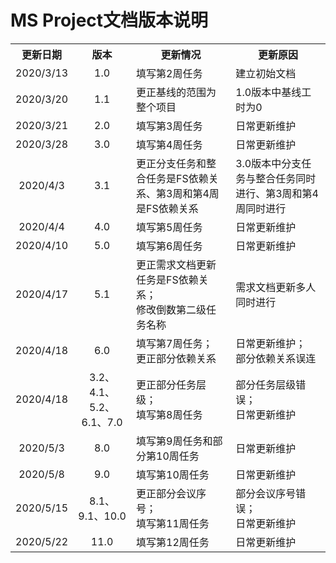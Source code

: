 <h1>MS Project文档版本说明</h1>
<table style="text-align:center">
  <tr>
    <th>更新日期</th>
    <th>版本</th>
    <th>更新情况</th>
    <th>更新原因</th>
  </tr>
  <tr>
    <td>2020/3/13</td>
    <td>1.0</td>
    <td style="text-align:left">填写第2周任务</td>
    <td style="text-align:left">建立初始文档</td>
  </tr>
  <tr>
    <td>2020/3/20</td>
    <td>1.1</td>
    <td style="text-align:left">更正基线的范围为整个项目</td>
    <td style="text-align:left">1.0版本中基线工时为0</td>
  </tr>
  <tr>
    <td>2020/3/21</td>
    <td>2.0</td>
    <td style="text-align:left">填写第3周任务</td>
    <td style="text-align:left">日常更新维护</td>
  </tr>
  <tr>
    <td>2020/3/28</td>
    <td>3.0</td>
    <td style="text-align:left">填写第4周任务</td>
    <td style="text-align:left">日常更新维护</td>
  </tr>
  <tr>
    <td>2020/4/3</td>
    <td>3.1</td>
    <td style="text-align:left">更正分支任务和整合任务是FS依赖关系、第3周和第4周是FS依赖关系</td>
    <td style="text-align:left">3.0版本中分支任务与整合任务同时进行、第3周和第4周同时进行</td>
  </tr>
  <tr>
    <td>2020/4/4</td>
    <td>4.0</td>
    <td style="text-align:left">填写第5周任务</td>
    <td style="text-align:left">日常更新维护</td>
  </tr>
  <tr>
    <td>2020/4/10</td>
    <td>5.0</td>
    <td style="text-align:left">填写第6周任务</td>
    <td style="text-align:left">日常更新维护</td>
  </tr>
  <tr>
    <td>2020/4/17</td>
    <td>5.1</td>
    <td style="text-align:left">更正需求文档更新任务是FS依赖关系；<br> 修改倒数第二级任务名称</td>
    <td style="text-align:left">需求文档更新多人同时进行</td>
  </tr>
  <tr>
    <td>2020/4/18</td>
    <td>6.0</td>
    <td style="text-align:left">填写第7周任务；<br> 更正部分依赖关系</td>
    <td style="text-align:left">日常更新维护；<br> 部分依赖关系误连</td>
  </tr>
  <tr>
    <td>2020/4/18</td>
    <td>3.2、4.1、5.2、6.1、7.0</td>
    <td style="text-align:left">更正部分任务层级；<br>填写第8周任务</td>
    <td style="text-align:left">部分任务层级错误；<br>日常更新维护</td>
  </tr>
  <tr>
    <td>2020/5/3</td>
    <td>8.0</td>
    <td style="text-align:left">填写第9周任务和部分第10周任务</td>
    <td style="text-align:left">日常更新维护</td>
  </tr>
  <tr>
    <td>2020/5/8</td>
    <td>9.0</td>
    <td style="text-align:left">填写第10周任务</td>
    <td style="text-align:left">日常更新维护</td>
  </tr>
  <tr>
    <td>2020/5/15</td>
    <td>8.1、9.1、10.0</td>
    <td style="text-align:left">更正部分会议序号；<br>填写第11周任务</td>
    <td style="text-align:left">部分会议序号错误；<br>日常更新维护</td>
  </tr>
  <tr>
    <td>2020/5/22</td>
    <td>11.0</td>
    <td style="text-align:left">填写第12周任务</td>
    <td style="text-align:left">日常更新维护</td>
  </tr>
</table>
